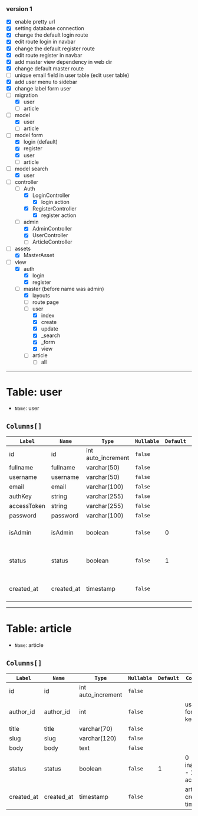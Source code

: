 ### version 1

- [x] enable pretty url
- [x] setting database connection
- [x] change the default login route
- [x] edit route login in navbar
- [x] change the default register route
- [x] edit route register in navbar
- [x] add master view dependency in web dir
- [x] change default master route
- [ ] unique email field in user table (edit user table)
- [x] add user menu to sidebar
- [x] change label form user
- [ ] migration
    - [x] user
    - [ ] article
- [ ] model
    - [x] user
    - [ ] article
- [ ] model form
    - [x] login (default)
    - [x] register
    - [x] user
    - [ ] article
- [ ] model search
    - [x] user
  
- [ ] controller
    - [ ] Auth
        - [x] LoginController
            -[x] login action
        - [x] RegisterController
            -[x] register action
    - [ ] admin
        - [x] AdminController
        - [x] UserController
        - [ ] ArticleController
- [ ] assets
    - [x] MasterAsset 
- [ ] view
    - [x] auth
        - [x] login 
        - [x] register 
    - [ ] master (before name was admin)
        - [x] layouts
        - [ ] route page
        - [ ] user
            - [x] index
            - [x] create
            - [x] update
            - [x] _search
            - [x] _form
            - [x] view
        - [ ] article
            - [ ] all
    
---
# Table: user

- `Name`: user

## `Columns[]`

| `Label`    | `Name`       | `Type`             | `Nullable` | `Default` | `Comment`            |
| ---------- | ------------ | ------------------ | ---------- | --------- | -------------------- |
| id         | id           | int auto_increment | `false`    |           |                      |
| fullname   | fullname     | varchar(50)        | `false`    |           |                      |
| username   | username     | varchar(50)        | `false`    |           |                      |
| email      | email        | varchar(100)       | `false`    |           |                      |
| authKey    | string       | varchar(255)       | `false`    |           |                      |
| accessToken| string       | varchar(255)       | `false`    |           |                      |
| password   | password     | varchar(100)       | `false`    |           |                      |
| isAdmin    | isAdmin      | boolean            | `false`    |     0     |0 admin - 1 user      |
| status     | status       | boolean            | `false`    |     1     |0 inactive - 1  active|
| created_at | created_at   | timestamp          | `false`    |           |user creation time    |

---
# Table: article

- `Name`: article

## `Columns[]`

| `Label`    | `Name`       | `Type`             | `Nullable` | `Default` | `Comment`            |
| ---------- | ------------ | ------------------ | ---------- | --------- | -------------------- |
| id         | id           | int auto_increment | `false`    |           |                      |
| author_id  | author_id    | int                | `false`    |           |users foreign key     |
| title      | title        | varchar(70)        | `false`    |           |                      |
| slug       | slug         | varchar(120)       | `false`    |           |                      |
| body       | body         | text               | `false`    |           |                      |
| status     | status       | boolean            | `false`    |     1     |0 inactive - 1  active|
| created_at | created_at   | timestamp          | `false`    |           |article creation time |